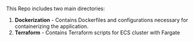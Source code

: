 This Repo includes two main directories:

1. **Dockerization** - Contains Dockerfiles and configurations necessary for containerizing the application.
2. **Terraform** - Contains Terraform scripts for ECS cluster with Fargate
